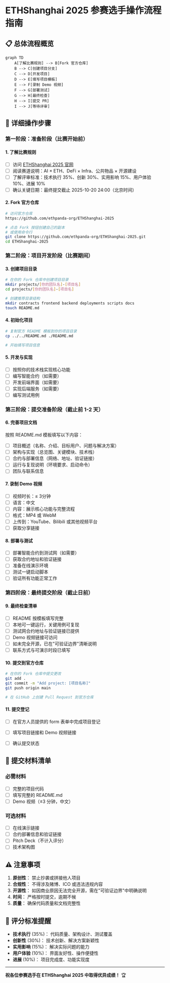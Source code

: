 # ETHShanghai 2025 参赛选手操作流程指南

## 📋 总体流程概览

```mermaid
graph TD
    A[了解比赛规则] --> B[Fork 官方仓库]
    B --> C[创建项目分支]
    C --> D[开发项目]
    D --> E[填写项目模板]
    E --> F[录制 Demo 视频]
    F --> G[部署测试]
    G --> H[最终检查]
    H --> I[提交 PR]
    I --> J[等待评审]
```

## 🚀 详细操作步骤

### 第一阶段：准备阶段（比赛开始前）

#### 1. 了解比赛规则
- [ ] 访问 [ETHShanghai 2025 官网](https://ethshanghai.org)
- [ ] 阅读赛道说明：AI × ETH、DeFi × Infra、公共物品 × 开源建设
- [ ] 了解评审标准：技术执行 35%、创新 30%、实用影响 15%、用户体验 10%、进展 10%
- [ ] 确认关键日期：最终提交截止 2025-10-20 24:00（北京时间）

#### 2. Fork 官方仓库
```bash
# 访问官方仓库
https://github.com/ethpanda-org/ETHShanghai-2025

# 点击 Fork 按钮创建自己的副本
# 或使用命令行
git clone https://github.com/ethpanda-org/ETHShanghai-2025.git
cd ETHShanghai-2025
```

### 第二阶段：项目开发阶段（比赛期间）

#### 3. 创建项目目录
```bash
# 在你的 Fork 仓库中创建项目目录
mkdir projects/[你的团队名]-[项目名]
cd projects/[你的团队名]-[项目名]

# 创建推荐目录结构
mkdir contracts frontend backend deployments scripts docs
touch README.md
```

#### 4. 初始化项目
```bash
# 复制官方 README 模板到你的项目目录
cp ../../README.md ./README.md

# 开始填写项目信息
```

#### 5. 开发与实现
- [ ] 按照你的技术栈实现核心功能
- [ ] 编写智能合约（如需要）
- [ ] 开发前端界面（如需要）
- [ ] 实现后端服务（如需要）
- [ ] 编写测试用例

### 第三阶段：提交准备阶段（截止前 1-2 天）

#### 6. 完善项目文档
按照 README.md 模板填写以下内容：
- [ ] 项目概述（名称、介绍、目标用户、问题与解决方案）
- [ ] 架构与实现（总览图、关键模块、技术栈）
- [ ] 合约与部署信息（网络、地址、验证链接）
- [ ] 运行与复现说明（环境要求、启动命令）
- [ ] 团队与联系信息

#### 7. 录制 Demo 视频
- [ ] 视频时长：≤ 3分钟
- [ ] 语言：中文
- [ ] 内容：展示核心功能与完整流程
- [ ] 格式：MP4 或 WebM
- [ ] 上传到：YouTube、Bilibili 或其他视频平台
- [ ] 获取分享链接

#### 8. 部署与测试
- [ ] 部署智能合约到测试网（如需要）
- [ ] 获取合约地址和验证链接
- [ ] 准备在线演示环境
- [ ] 测试一键启动脚本
- [ ] 验证所有功能正常工作

### 第四阶段：最终提交阶段（截止日前）

#### 9. 最终检查清单
- [ ] README 按模板填写完整
- [ ] 本地可一键运行，关键用例可复现
- [ ] 测试网合约地址与验证链接已提供
- [ ] Demo 视频链接可访问
- [ ] 如未完全开源，已在"可验证边界"清晰说明
- [ ] 联系方式与可演示时段已填写

#### 10. 提交到官方仓库

```bash
# 在你的 Fork 仓库中提交更改
git add .
git commit -m "Add project: [项目名称]"
git push origin main

# 在 GitHub 上创建 Pull Request 到官方仓库
```


#### 11. 提交登记
- [ ] 在官方人员提供的 form 表单中完成项目登记
- [ ] 填写项目链接和 Demo 视频链接
- [ ] 确认提交状态


## 📝 提交材料清单

### 必需材料
- [ ] 完整的项目代码
- [ ] 填写完整的 README.md
- [ ] Demo 视频（≤3 分钟，中文）
<!-- - [ ] 项目 GitHub 链接 -->

### 可选材料
- [ ] 在线演示链接
- [ ] 合约部署信息和验证链接
- [ ] Pitch Deck（不计入评分）
- [ ] 技术架构图

## ⚠️ 注意事项

1. **原创性**： 禁止抄袭或拼接他人项目
2. **合规性**： 不得涉及赌博、ICO 或违法违规内容
3. **开源性**： 如因商业原因无法完全开源，需在"可验证边界"中明确说明
4. **时间**： 严格按时提交，逾期不候
5. **质量**： 确保代码质量和文档完整性


## 🎯 评分标准提醒

- **技术执行** (35%)： 代码质量、架构设计、测试覆盖
- **创新性** (30%)： 技术创新、解决方案新颖性
- **实用影响** (15%)： 解决实际问题的能力
- **用户体验** (10%)： 界面友好性、操作便捷性
- **进展** (10%)： 项目完成度、功能实现度

---

**祝各位参赛选手在 ETHShanghai 2025 中取得优异成绩！** 🏆
